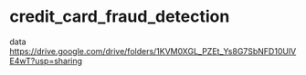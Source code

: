 # credit_card_fraud_detection

data
https://drive.google.com/drive/folders/1KVM0XGL_PZEt_Ys8G7SbNFD10UlVE4wT?usp=sharing
